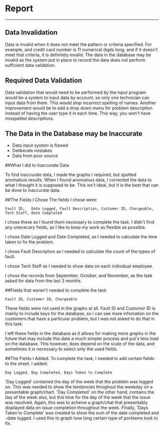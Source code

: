 Report
======
------------------
## Data Invalidation

Data is invalid when it does not meet the pattern or criteria specified. For example, and credit card number is 11 numerical digits long, and if it doesn't meet that criteria, it is definitely invalid. The data in the database may be invalid as the system put in place to record the data does not perform sufficient data validation.

## Required Data Validation

Data validation that would need to be performed by the input program would be a system to input data by account, so only one technician can input data from them. This would stop incorrect spelling of names. Another improvement would be to add a drop down menu for problem description instead of having the user type it in each time. This way, you won't have misspelled descriptions.
 
## The Data in the Database may be Inaccurate

- Data input system is flawed
- Deliberate mistakes
- Data from poor source

##What I did to Inaccurate Data

To find inaccurate data, I made the graphs I required, but spotted anomalous results. When I found anomalous data, I corrected the data to what I thought it is supposed to be. This isn't ideal, but it is the best that can be done to inaccurate data.

##The Fields I Chose
The fields I chose were:

```
Fault ID,	Date Logged, Fault Description, Customer ID, Chargeable, Tech Staff, Date Completed
```

I chose these as I found them necessary to complete the task. I didn't find any unececary fields, as I like to keep my work as flexible as possible.

I chose Date Logged and Date Completed, as I needed to calculate the time taken to fix the problem.

I chose Fault Description as I needed to calculate the count of the types of fault.

I chose Tech Staff as I needed to show data on each individual employee.


I chose the records from September, October, and November, as the task asked for data from the last 3 months.

##Fields that weren't needed to complete the task
```
Fault ID, Customer ID, Chargeable
```
These fields were not used in the graphs at all. Fault ID and Customer ID is mainly to include keys for the database, so I can see more infomation on the customers that have a particular problem, but I was not asked to do that in this task.

I left these fields in the database as it allows for making more graphs in the future that may include this data a much simpler process and put's less load on the database. This however, does depend on the scale of the data, and sometimes it is necessary to select only the used fields.

##The Fields I Added.
To complete the task, I needed to add certain fields to the sheet. I added:

```
Day Logged, Day Completed, Days Taken to Complete
```

'Day Logged' contained the day of the week that the problem was logged on. This was needed to show the tendancies throghout the weekday on a presentable graph/chart. 'Day Completed' on the other hand, contains the day of the week also, but this time for the day of the week that the issue was resolved. Again, this was to acheive a graph/chat that presentably displayed data on issue completion throughout the week. Finally, 'Days Taken to Complete' was created to show the sum of the date completed and -date logged. I used this to graph how long certain type of porblems took to fix.
